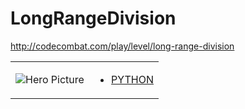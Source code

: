 # LongRangeDivision 

http://codecombat.com/play/level/long-range-division
<table>
<tr>
<td>

![Hero Picture](hero.png?raw=true "Hero Picture")

</td>
<td>
<ul>
<li>

[PYTHON](LongRangeDivision.py)

</li>
</td>
</tr>
<table>